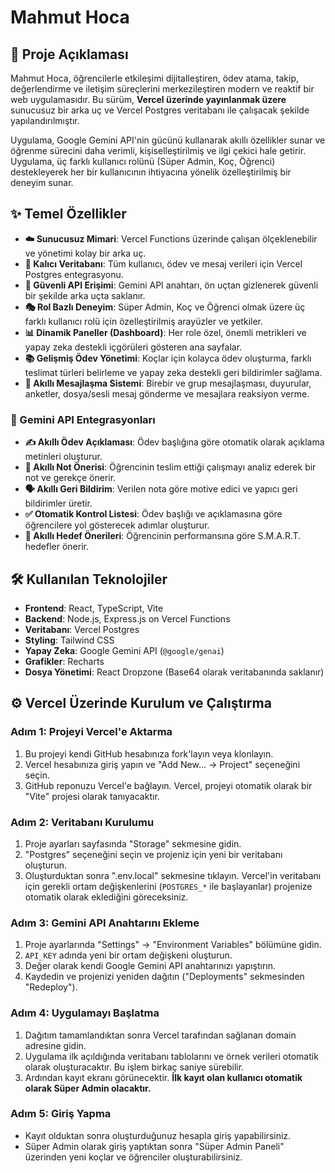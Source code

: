 # Mahmut Hoca

## 🚀 Proje Açıklaması

Mahmut Hoca, öğrencilerle etkileşimi dijitalleştiren, ödev atama, takip, değerlendirme ve iletişim süreçlerini merkezileştiren modern ve reaktif bir web uygulamasıdır. Bu sürüm, **Vercel üzerinde yayınlanmak üzere** sunucusuz bir arka uç ve Vercel Postgres veritabanı ile çalışacak şekilde yapılandırılmıştır.

Uygulama, Google Gemini API'nin gücünü kullanarak akıllı özellikler sunar ve öğrenme sürecini daha verimli, kişiselleştirilmiş ve ilgi çekici hale getirir. Uygulama, üç farklı kullanıcı rolünü (Süper Admin, Koç, Öğrenci) destekleyerek her bir kullanıcının ihtiyacına yönelik özelleştirilmiş bir deneyim sunar.

## ✨ Temel Özellikler

- **☁️ Sunucusuz Mimari**: Vercel Functions üzerinde çalışan ölçeklenebilir ve yönetimi kolay bir arka uç.
- **💾 Kalıcı Veritabanı**: Tüm kullanıcı, ödev ve mesaj verileri için Vercel Postgres entegrasyonu.
- **🔐 Güvenli API Erişimi**: Gemini API anahtarı, ön uçtan gizlenerek güvenli bir şekilde arka uçta saklanır.
- **🎭 Rol Bazlı Deneyim**: Süper Admin, Koç ve Öğrenci olmak üzere üç farklı kullanıcı rolü için özelleştirilmiş arayüzler ve yetkiler.
- **📊 Dinamik Paneller (Dashboard)**: Her role özel, önemli metrikleri ve yapay zeka destekli içgörüleri gösteren ana sayfalar.
- **📚 Gelişmiş Ödev Yönetimi**: Koçlar için kolayca ödev oluşturma, farklı teslimat türleri belirleme ve yapay zeka destekli geri bildirimler sağlama.
- **💬 Akıllı Mesajlaşma Sistemi**: Birebir ve grup mesajlaşması, duyurular, anketler, dosya/sesli mesaj gönderme ve mesajlara reaksiyon verme.

### 🤖 Gemini API Entegrasyonları

- **✍️ Akıllı Ödev Açıklaması**: Ödev başlığına göre otomatik olarak açıklama metinleri oluşturur.
- **💯 Akıllı Not Önerisi**: Öğrencinin teslim ettiği çalışmayı analiz ederek bir not ve gerekçe önerir.
- **🗣️ Akıllı Geri Bildirim**: Verilen nota göre motive edici ve yapıcı geri bildirimler üretir.
- **✅ Otomatik Kontrol Listesi**: Ödev başlığı ve açıklamasına göre öğrencilere yol gösterecek adımlar oluşturur.
- **🎯 Akıllı Hedef Önerileri**: Öğrencinin performansına göre S.M.A.R.T. hedefler önerir.

## 🛠️ Kullanılan Teknolojiler

- **Frontend**: React, TypeScript, Vite
- **Backend**: Node.js, Express.js on Vercel Functions
- **Veritabanı**: Vercel Postgres
- **Styling**: Tailwind CSS
- **Yapay Zeka**: Google Gemini API (`@google/genai`)
- **Grafikler**: Recharts
- **Dosya Yönetimi**: React Dropzone (Base64 olarak veritabanında saklanır)

## ⚙️ Vercel Üzerinde Kurulum ve Çalıştırma

### Adım 1: Projeyi Vercel'e Aktarma

1.  Bu projeyi kendi GitHub hesabınıza fork'layın veya klonlayın.
2.  Vercel hesabınıza giriş yapın ve "Add New... -> Project" seçeneğini seçin.
3.  GitHub reponuzu Vercel'e bağlayın. Vercel, projeyi otomatik olarak bir "Vite" projesi olarak tanıyacaktır.

### Adım 2: Veritabanı Kurulumu

1.  Proje ayarları sayfasında "Storage" sekmesine gidin.
2.  "Postgres" seçeneğini seçin ve projeniz için yeni bir veritabanı oluşturun.
3.  Oluşturduktan sonra ".env.local" sekmesine tıklayın. Vercel'in veritabanı için gerekli ortam değişkenlerini (`POSTGRES_*` ile başlayanlar) projenize otomatik olarak eklediğini göreceksiniz.

### Adım 3: Gemini API Anahtarını Ekleme

1.  Proje ayarlarında "Settings" -> "Environment Variables" bölümüne gidin.
2.  `API_KEY` adında yeni bir ortam değişkeni oluşturun.
3.  Değer olarak kendi Google Gemini API anahtarınızı yapıştırın.
4.  Kaydedin ve projenizi yeniden dağıtın ("Deployments" sekmesinden "Redeploy").

### Adım 4: Uygulamayı Başlatma

1.  Dağıtım tamamlandıktan sonra Vercel tarafından sağlanan domain adresine gidin.
2.  Uygulama ilk açıldığında veritabanı tablolarını ve örnek verileri otomatik olarak oluşturacaktır. Bu işlem birkaç saniye sürebilir.
3.  Ardından kayıt ekranı görünecektir. **İlk kayıt olan kullanıcı otomatik olarak Süper Admin olacaktır.**

### Adım 5: Giriş Yapma

-   Kayıt olduktan sonra oluşturduğunuz hesapla giriş yapabilirsiniz.
-   Süper Admin olarak giriş yaptıktan sonra "Süper Admin Paneli" üzerinden yeni koçlar ve öğrenciler oluşturabilirsiniz.